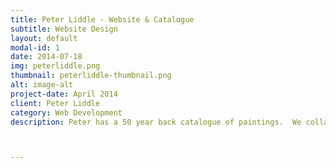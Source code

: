 ```yaml
---
title: Peter Liddle - Website & Catalogue
subtitle: Website Design
layout: default
modal-id: 1
date: 2014-07-18
img: peterliddle.png
thumbnail: peterliddle-thumbnail.png
alt: image-alt
project-date: April 2014
client: Peter Liddle
category: Web Development
description: Peter has a 50 year back catalogue of paintings.  We collated information from several paper log books and photographed hundred of paintings to create a digital catalogue and website.



---
```

